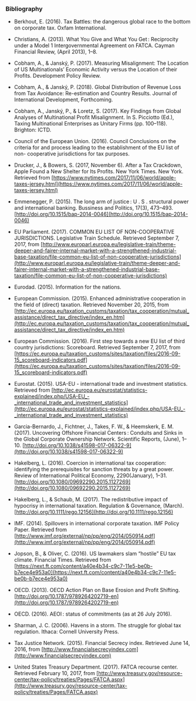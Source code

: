 ### Bibliography

* Berkhout, E. (2016). Tax Battles: the dangerous global race to the bottom on corporate tax. Oxfam International.

* Christians, A. (2013). What You Give and What You Get : Reciprocity under a Model 1 Intergovernmental Agreement on FATCA. Cayman Financial Review, (April 2013), 1–8.

* Cobham, A., & Janský, P. (2017). Measuring Misalignment: The Location of US Multinationals’ Economic Activity versus the Location of their Profits. Development Policy Review.

* Cobham, A., & Janský, P. (2018). Global Distribution of Revenue Loss from Tax Avoidance: Re-estimation and Country Results. Journal of International Development, Forthcoming.

* Cobham, A., Janský, P., & Loretz, S. (2017). Key Findings from Global Analyses of Multinational Profit Misalignment. In S. Picciotto (Ed.), Taxing Multinational Enterprises as Unitary Firms (pp. 100–118). Brighton: ICTD.

* Council of the European Union. (2016). Council Conclusions on the criteria for and process leading to the establishment of the EU list of non- cooperative jurisdictions for tax purposes.

* Drucker, J., & Bowers, S. (2017, November 6). After a Tax Crackdown, Apple Found a New Shelter for Its Profits. New York Times. New York. Retrieved from [https://www.nytimes.com/2017/11/06/world/apple-taxes-jersey.html](https://www.nytimes.com/2017/11/06/world/apple-taxes-jersey.html)

* Emmenegger, P. (2015). The long arm of justice : U . S . structural power and international banking. Bussiness and Politics, 17(3), 473–493. [http://doi.org/10.1515/bap-2014-0046](http://doi.org/10.1515/bap-2014-0046)

* EU Parliament. (2017). COMMON EU LIST OF NON-COOPERATIVE JURISDICTIONS. Legislative Train Schedule. Retrieved September 7, 2017, from [http://www.europarl.europa.eu/legislative-train/theme-deeper-and-fairer-internal-market-with-a-strengthened-industrial-base-taxation/file-common-eu-list-of-non-cooperative-jurisdictions](http://www.europarl.europa.eu/legislative-train/theme-deeper-and-fairer-internal-market-with-a-strengthened-industrial-base-taxation/file-common-eu-list-of-non-cooperative-jurisdictions)

* Eurodad. (2015). Information for the nations.

* European Commission. (2015). Enhanced administrative cooperation in the field of (direct) taxation. Retrieved November 20, 2015, from [http://ec.europa.eu/taxation_customs/taxation/tax_cooperation/mutual_assistance/direct_tax_directive/index_en.htm](http://ec.europa.eu/taxation_customs/taxation/tax_cooperation/mutual_assistance/direct_tax_directive/index_en.htm)

* European Commission. (2016). First step towards a new EU list of third country jurisdictions: Scoreboard. Retrieved September 7, 2017, from [https://ec.europa.eu/taxation_customs/sites/taxation/files/2016-09-15_scoreboard-indicators.pdf](https://ec.europa.eu/taxation_customs/sites/taxation/files/2016-09-15_scoreboard-indicators.pdf)

* Eurostat. (2015). USA-EU - international trade and investment statistics. Retrieved from [http://ec.europa.eu/eurostat/statistics-explained/index.php/USA-EU_-_international_trade_and_investment_statistics](http://ec.europa.eu/eurostat/statistics-explained/index.php/USA-EU_-_international_trade_and_investment_statistics)

* Garcia-Bernardo, J., Fichtner, J., Takes, F. W., & Heemskerk, E. M. (2017). Uncovering Offshore Financial Centers : Conduits and Sinks in the Global Corporate Ownership Network. Scientific Reports, (June), 1–10. [http://doi.org/10.1038/s41598-017-06322-9](http://doi.org/10.1038/s41598-017-06322-9)

* Hakelberg, L. (2016). Coercion in international tax cooperation: identifying the prerequisites for sanction threats by a great power. Review of International Political Economy, 2290(January), 1–31. [http://doi.org/10.1080/09692290.2015.1127269](http://doi.org/10.1080/09692290.2015.1127269)

* Hakelberg, L., & Schaub, M. (2017). The redistributive impact of hypocrisy in international taxation. Regulation & Governance, (March). [http://doi.org/10.1111/rego.12156](http://doi.org/10.1111/rego.12156)

* IMF. (2014). Spillovers in international corporate taxation. IMF Policy Paper. Retrieved from [http://www.imf.org/external/np/pp/eng/2014/050914.pdf](http://www.imf.org/external/np/pp/eng/2014/050914.pdf)

* Jopson, B., & Oliver, C. (2016). US lawmakers slam “hostile” EU tax climate. Financial Times. Retrieved from [https://next.ft.com/content/a40e4b34-c9c7-11e5-be0b-b7ece4e953a0](https://next.ft.com/content/a40e4b34-c9c7-11e5-be0b-b7ece4e953a0)

* OECD. (2013). OECD Action Plan on Base Erosion and Profit Shifting. [http://doi.org/10.1787/9789264202719-en](http://doi.org/10.1787/9789264202719-en)

* OECD. (2016). AEOI : status of commitments (as at 26 July 2016).

* Sharman, J. C. (2006). Havens in a storm. The struggle for global tax regulation. Ithaca: Cornell University Press.

* Tax Justice Network. (2015). Financial Secrecy index. Retrieved June 14, 2016, from [http://www.financialsecrecyindex.com](http://www.financialsecrecyindex.com)

* United States Treasury Department. (2017). FATCA recourse center. Retrieved February 10, 2017, from [http://www.treasury.gov/resource-center/tax-policy/treaties/Pages/FATCA.aspx](http://www.treasury.gov/resource-center/tax-policy/treaties/Pages/FATCA.aspx)
